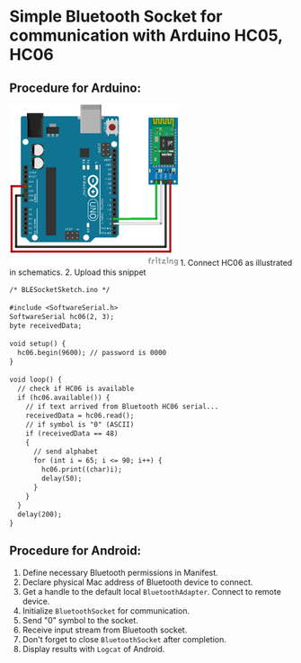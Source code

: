 # Simple Bluetooth Socket for communication with Arduino HC05, HC06

## Procedure for Arduino:
<img src="./Screenshots/arduino-bluetooth-hc06.png" width="300">
1. Connect HC06 as illustrated in schematics.
2. Upload this snippet

``` arduino
/* BLESocketSketch.ino */

#include <SoftwareSerial.h>
SoftwareSerial hc06(2, 3);
byte receivedData;

void setup() {
  hc06.begin(9600); // password is 0000
}

void loop() {
  // check if HC06 is available
  if (hc06.available()) {
    // if text arrived from Bluetooth HC06 serial...
    receivedData = hc06.read();
    // if symbol is "0" (ASCII)
    if (receivedData == 48)
    {
      // send alphabet
      for (int i = 65; i <= 90; i++) {
        hc06.print((char)i);
        delay(50);
      }
    }
  }
  delay(200);
}
``` 

## Procedure for Android:

1. Define necessary Bluetooth permissions in Manifest.
2. Declare physical Mac address of Bluetooth device to connect.
3. Get a handle to the default local `BluetoothAdapter`. Connect to remote device.
4. Initialize `BluetoothSocket` for communication.
5. Send "0" symbol to the socket.
6. Receive input stream from Bluetooth socket.
7. Don't forget to close `BluetoothSocket` after completion.
8. Display results with `Logcat` of Android.